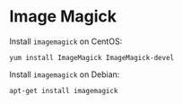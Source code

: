 # Image Magick

Install `imagemagick` on CentOS:

    yum install ImageMagick ImageMagick-devel

Install `imagemagick` on Debian:

    apt-get install imagemagick
